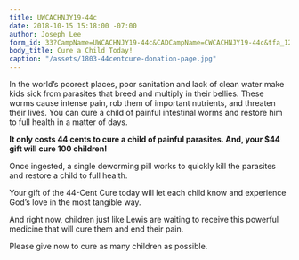 ```yaml
---
title: UWCACHNJY19-44c
date: 2018-10-15 15:18:00 -07:00
author: Joseph Lee
form_id: 33?CampName=UWCACHNJY19-44c&CADCampName=CWCACHNJY19-44c&tfa_1202=Cure
body_title: Cure a Child Today!
caption: "/assets/1803-44centcure-donation-page.jpg"
---
```


In the world’s poorest places, poor sanitation and lack of clean water make kids sick from parasites that breed and multiply in their bellies. These worms cause intense pain, rob them of important nutrients, and threaten their lives. 
You can cure a child of painful intestinal worms and restore him to full health in a matter of days. 

**It only costs 44 cents to cure a child of painful parasites.  And, your $44 gift will cure 100 children!**

Once ingested, a single deworming pill works to quickly kill the parasites and restore a child to full health. 

Your gift of the 44-Cent Cure today will let each child know and experience God’s love in the most tangible way.

And right now, children just like Lewis are waiting to receive this powerful medicine that will cure them and end their pain.  

Please give now to cure as many children as possible.
